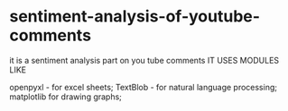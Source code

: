 # sentiment-analysis-of-youtube-comments
it is a sentiment analysis part on you tube comments 
 IT USES MODULES LIKE
 
 openpyxl - for excel sheets;
 TextBlob - for natural language processing;
 matplotlib for drawing graphs;

